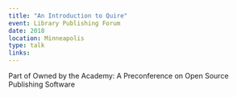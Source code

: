 ```yaml
---
title: "An Introduction to Quire"
event: Library Publishing Forum
date: 2018
location: Minneapolis
type: talk
links:
---
```


Part of Owned by the Academy: A Preconference on Open Source Publishing Software